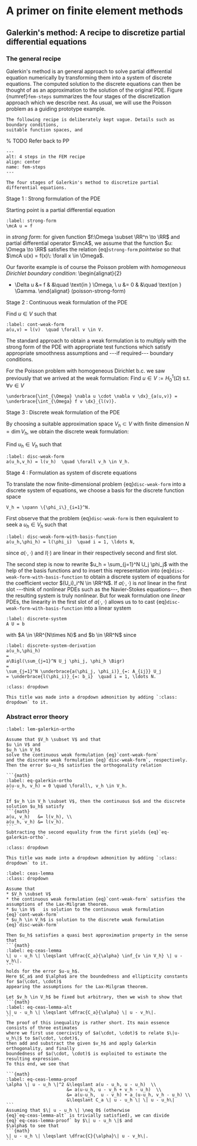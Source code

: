 # A primer on finite element methods

## Galerkin's method: A recipe to discretize partial differential equations

### The general recipe



Galerkin's method is an general approach to solve partial differential equation numerically 
by transforming them into a system of discrete equations. 
The computed solution to the discrete equations can then be thought of as an approximation
to the solution of the original PDE. Figure {numref}`fem-steps` summarizes the four stages
of the discretization approach which we describe next. As usual, we will use
the Poisson problem as a guiding prototype example.

```{note}
The following recipe is deliberately kept vague. Details such as boundary conditions,
suitable function spaces, and 
```

% TODO Refer back to PP

```{figure} ./fem_steps_stand_alone.png
---
alt: 4 steps in the FEM recipe
align: center
name: fem-steps
---

The four stages of Galerkin's method to discretize partial differential equations.
```

Stage 1 
: Strong formulation of the PDE

Starting point is a partial differential equation
```{math}
:label: strong-form
\mcA u = f 
```

in *strong form*: for given function $f:\Omega \subset \RR^n \to \RR$ and partial differential operator $\mcA$,
we assume that the function $u: \Omega \to  \RR$ satisfies
the relation {eq}`strong-form` *pointwise* so that $\mcA u(x) = f(x)\: \forall x \in \Omega$.

Our favorite example is of course the Poisson problem with *homogeneous Dirichlet boundary condition*:
\begin{alignat}{2}
- \Delta u  &= f & &\quad \text{in } \Omega, \\
         u  &= 0 & &\quad \text{on } \Gamma.
\end{alignat} (poisson-strong-form)

Stage 2
: Continuous weak formulation of the PDE

Find $u \in V$ such that
```{math}
:label: cont-weak-form
a(u,v) = l(v)  \quad \forall v \in V.
```

The standard approach to obtain a weak formulation is to multiply
with the strong form of the PDE with appropriate test functions
which satisfy appropriate smoothness assumptions and ---if required--- boundary conditions.

For the Poisson problem with homogeneous Dirichlet b.c. we saw previously that we arrived 
at the weak formulation:
Find $u \in V := H^1_0(\Omega)$ s.t. $\forall v \in V$
```{math}
\underbrace{\int_{\Omega} \nabla u \cdot \nabla v \dx}_{a(u,v)} = \underbrace{\int_{\Omega} f v \dx}_{l(v)}.
```

Stage 3
: Discrete weak formulation of the PDE

By choosing a suitable approximation space $V_h \subset V$
with finite dimension $N = \dim V_h$,
we obtain the discrete weak formulation:

Find $u_h \in V_h$ such that
```{math}
:label: disc-weak-form
a(u_h,v_h) = l(v_h)  \quad \forall v_h \in V_h.
```

Stage 4
: Formulation as system of discrete equations

To translate the now finite-dimensional problem {eq}`disc-weak-form` into a discrete
system of equations, we choose a basis for the discrete function space
```{math}
V_h = \spann \{\phi_i\}_{i=1}^N.
```

First observe that the problem {eq}`disc-weak-form` is then equivalent to
seek a $u_h \in V_h$ such that
```{math}
:label: disc-weak-form-with-basis-function
a(u_h,\phi_h) = l(\phi_i)  \quad i = 1, \ldots N,
```
since $a(\cdot, \cdot)$ and $l(\cdot)$
are linear in their respectively second and first slot.

The second step is now to rewrite $u_h = \sum_{j=1}^N U_j \phi_j$ with the help of the basis functions
and to insert this representation into {eq}`disc-weak-form-with-basis-function` to obtain
a discrete system of equations for the coefficient vector $(U_i)_i^N \in \RR^N$.
If $a(\cdot,\cdot)$ is *not* linear in the first slot ---think of nonlinear PDEs such as the Navier-Stokes equations---,
then the resulting system is truly nonlinear. But for weak formulation one *linear* PDEs, 
the linearity in the first slot of $a(\cdot, \cdot)$ allows us to to cast
{eq}`disc-weak-form-with-basis-function` into a linear system
```{math}
:label: discrete-system
A U = b
```
with $A \in \RR^{N\times N}$ and $b \in \RR^N$
since
```{math}
:label: discrete-system-derivation
a(u_h,\phi_h)
= 
a\Bigl(\sum_{j=1}^N U_j \phi_j, \phi_h \Bigr)
=
\sum_{j=1}^N \underbrace{a(\phi_j, \phi_i)}_{=: A_{ij}} U_j
= \underbrace{l(\phi_i)}_{=: b_i}  \quad i = 1, \ldots N.
```


```{admonition} Click the title to toggle
:class: dropdown

This title was made into a dropdown admonition by adding `:class: dropdown` to it.
```

### Abstract error theory

````{prf:lemma} Galerkin orthogonality
:label: lem-galerkin-ortho

Assume that $V_h \subset V$ and that
$u \in V$ and 
$u_h \in V_h$
solve the continuous weak formulation {eq}`cont-weak-form`
and the discrete weak formulation {eq}`disc-weak-form`, respectively.
Then the error $u-u_h$ satisfies the orthogonality relation

```{math}
:label: eq-galerkin-ortho
a(u-u_h, v_h) = 0 \quad \forall\, v_h \in V_h.
```

````

````{prf:proof}
If $v_h \in V_h \subset V$, then the continuous $u$ and the discrete solution $u_h$ satisfy
```{math}
a(u, v_h)   &= l(v_h), \\
a(u_h, v_h) &= l(v_h).
```
Subtracting the second equality from the first yields {eq}`eq-galerkin-ortho`.
````

```{admonition} Click the title to toggle
:class: dropdown

This title was made into a dropdown admonition by adding `:class: dropdown` to it.
```

````{prf:lemma} Cea's lemma
:label: ceas-lemma
:class: dropdown

Assume that 
* $V_h \subset V$ 
* the continuous weak formulation {eq}`cont-weak-form` satisfies the assumptions of the Lax-Milgram theorem.
* $u \in V$   is solution to the continuous weak formulation {eq}`cont-weak-form`
* $u_h \in V_h$ is solution to the discrete weak formulation {eq}`disc-weak-form`

Then $u_h$ satisfies a quasi best approximation property in the sense that
```{math}
:label: eq-ceas-lemma
\| u - u_h \| \leqslant \dfrac{C_a}{\alpha} \inf_{v \in V_h} \| u - v_h\|.
```
holds for the error $u-u_h$.
Here $C_a$ and $\alpha$ are the boundedness and ellipticity constants for $a(\cdot, \cdot)$
appearing the assumptions for the Lax-Milgram theorem.

````

````{prf:proof}
Let $v_h \in V_h$ be fixed but arbitrary, then we wish to show that
```{math}
:label: eq-ceas-lemma-alt
\| u - u_h \| \leqslant \dfrac{C_a}{\alpha} \| u - v_h\|.
```
The proof of this inequality is rather short. Its main essence consists of three estimates 
where we first use coercivity of $a(\cdot, \cdot)$ to relate $\|u-u_h\|$ to $a(\cdot, \cdot)$,
then add and substract the given $v_h$ and apply Galerkin orthogonality, and finally 
boundedness of $a(\cdot, \cdot)$ is exploited to estimate the resulting expression.
To this end, we see that

```{math}
:label: eq-ceas-lemma-proof
\alpha \| u - u_h \|^2 &\leqslant a(u - u_h, u - u_h)  \\
                       &= a(u-u_h, u - v_h + v_h - u_h)  \\ 
                       &= a(u-u_h,  u - v_h) + a_(u-u_h, v_h - u_h) \\
                       &\leqslant C_a \| u - u_h \| \| u - u_h\|
```
Assuming that $\| u - u_h \| \neq 0$ (otherwise 
{eq}`eq-ceas-lemma-alt` is trivially satisfied), we can divide {eq}`eq-ceas-lemma-proof` by $\| u - u_h \|$ and 
$\alpha$ to see that
```{math}
\| u - u_h \| \leqslant \dfrac{C}{\alpha}\| u - v_h\|.
``` 
````
